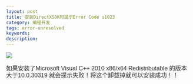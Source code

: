 ```yaml
---
layout: post
title: 安装DirectXSDK时提示Error Code s1023
category: 编程开发
tags: error-unresolved
keywords: 
description: 
---
```


![](http://hi.csdn.net/attachment/201112/17/0_1324128553CoAd.gif)

<span style="font-size:16px;">如果安装了</span><span
style="line-height:18px;background-color:#f7f7f7;font-family:Tahoma, Arial, Helvetica, sans-serif;color:#333333;"><span
style="padding-bottom:0px;border-right-width:0px;margin:0px;padding-left:0px;padding-right:0px;border-top-width:0px;border-bottom-width:0px;font-size:12px;vertical-align:baseline;border-left-width:0px;padding-top:0px;"><span
style="font-size:16px;">Microsoft Visual C++ 2010 x86/x64
Redistributable 的版本大于</span><span
style="line-height:18px;background-color:#f7f7f7;font-family:Tahoma, Arial, Helvetica, sans-serif;color:#333333;font-size:16px;"><span
style="padding-bottom:0px;border-right-width:0px;margin:0px;padding-left:0px;padding-right:0px;border-top-width:0px;border-bottom-width:0px;font-size:16px;vertical-align:baseline;border-left-width:0px;padding-top:0px;">10.0.30319
就会提示失败！将这个卸载掉就可以安装成功！！</span></span></span></span>








